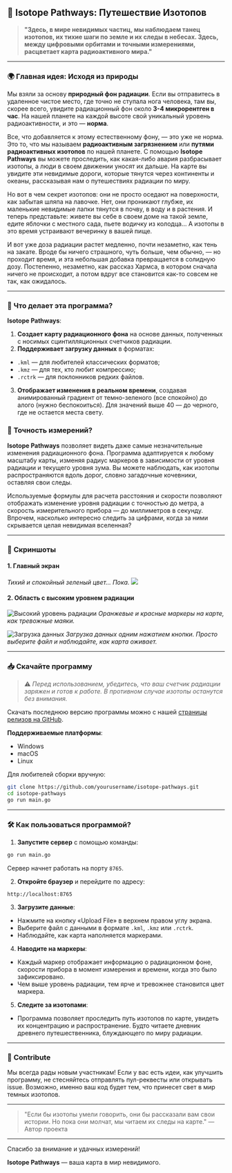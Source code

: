 ## 🌌 **Isotope Pathways: Путешествие Изотопов**

> **"Здесь, в мире невидимых частиц, мы наблюдаем танец изотопов, их тихие шаги по земле и их следы в небесах. Здесь, между цифровыми орбитами и точными измерениями, расцветает карта радиоактивного мира."**

---

### 🌍 **Главная идея: Исходя из природы**

Мы взяли за основу **природный фон радиации**. Если вы отправитесь в удаленное чистое место, где точно не ступала нога человека, там вы, скорее всего, увидите радиационный фон около **3-4 микрорентген в час**. На нашей планете на каждой высоте свой уникальный уровень радиоактивности, и это — **норма**.

Все, что добавляется к этому естественному фону, — это уже не норма. Это то, что мы называем **радиоактивным загрязнением** или **путями радиоактивных изотопов** по нашей планете. С помощью **Isotope Pathways** вы можете проследить, как какая-либо авария разбрасывает изотопы, а люди в своем движении уносят их дальше. На карте вы увидите эти невидимые дороги, которые тянутся через континенты и океаны, рассказывая нам о путешествиях радиации по миру.

Но вот в чем секрет изотопов: они не просто оседают на поверхности, как забытая шляпа на лавочке. Нет, они проникают глубже, их маленькие невидимые лапки тянутся в почву, в воду и в растения. И теперь представьте: живете вы себе в своем доме на такой земле, едите яблочки с местного сада, пьете водичку из колодца... А изотопы в это время устраивают вечеринку в вашей пище.

И вот уже доза радиации растет медленно, почти незаметно, как тень на закате. Вроде бы ничего страшного, чуть больше, чем обычно, — но проходит время, и эта небольшая добавка превращается в солидную дозу. Постепенно, незаметно, как рассказ Хармса, в котором сначала ничего не происходит, а потом вдруг все становится как-то совсем не так, как ожидалось.

---

### 🚀 **Что делает эта программа?**

**Isotope Pathways**:

1. **Создает карту радиационного фона** на основе данных, полученных с носимых сцинтилляционных счетчиков радиации.
2. **Поддерживает загрузку данных** в форматах:
- `.kml` — для любителей классических форматов;
- `.kmz` — для тех, кто любит компрессию;
- `.rctrk` — для поклонников редких файлов.
3. **Отображает изменения в реальном времени**, создавая анимированный градиент от темно-зеленого (все спокойно) до алого (нужно беспокоиться). Для значений выше 40 — до черного, где не остается места свету.

### 🎯 **Точность измерений?**

**Isotope Pathways** позволяет видеть даже самые незначительные изменения радиационного фона. Программа адаптируется к любому масштабу карты, изменяя радиус маркеров в зависимости от уровня радиации и текущего уровня зума. Вы можете наблюдать, как изотопы распространяются вдоль дорог, словно загадочные кочевники, оставляя свои следы.

Используемые формулы для расчета расстояния и скорости позволяют отображать изменение уровня радиации с точностью до метра, а скорость измерительного прибора — до миллиметров в секунду. Впрочем, насколько интересно следить за цифрами, когда за ними скрывается целая невидимая вселенная?

---

### 📸 **Скриншоты**

#### 1. Главный экран
_Тихий и спокойный зеленый цвет... Пока._
<img src="https://repository-images.githubusercontent.com/870016860/11fd6abc-fe8b-4cd8-95c2-df1c631c8762">

#### 2. Область с высоким уровнем радиации
![Высокий уровень радиации](https://example.com/screenshots/high_radiation.png)
_Оранжевые и красные маркеры на карте, как тревожные маяки._

![Загрузка данных](https://example.com/screenshots/upload.png)
_Загрузка данных одним нажатием кнопки. Просто выберите файл и наблюдайте, как карта оживает._

---

### 📥 **Скачайте программу**

> ⚠️ _Перед использованием, убедитесь, что ваш счетчик радиации заряжен и готов к работе. В противном случае изотопы останутся без внимания._

Скачать последнюю версию программы можно с нашей [страницы релизов на GitHub](https://github.com/matveynator/isotope-pathways/releases).

**Поддерживаемые платформы**:
- Windows
- macOS
- Linux

Для любителей сборки вручную:

```bash
git clone https://github.com/yourusername/isotope-pathways.git
cd isotope-pathways
go run main.go
```

---

### 🛠 **Как пользоваться программой?**

1. **Запустите сервер** с помощью команды:
```bash
go run main.go
```
Сервер начнет работать на порту `8765`.

2. **Откройте браузер** и перейдите по адресу:
```
http://localhost:8765
```

3. **Загрузите данные**:
- Нажмите на кнопку «Upload File» в верхнем правом углу экрана.
- Выберите файл с данными в формате `.kml`, `.kmz` или `.rctrk`.
- Наблюдайте, как карта наполняется маркерами.

4. **Наводите на маркеры**:
- Каждый маркер отображает информацию о радиационном фоне, скорости прибора в момент измерения и времени, когда это было зафиксировано.
- Чем выше уровень радиации, тем ярче и тревожнее становится цвет маркера.

5. **Следите за изотопами**:
- Программа позволяет проследить путь изотопов по карте, увидеть их концентрацию и распространение. Будто читаете дневник древнего путешественника, блуждающего по миру радиации.

---

### 🤝 **Contribute**

Мы всегда рады новым участникам! Если у вас есть идеи, как улучшить программу, не стесняйтесь отправлять пул-реквесты или открывать issue. Возможно, именно ваш код будет тем, что принесет свет в мир темных изотопов.

---

> "Если бы изотопы умели говорить, они бы рассказали вам свои истории. Но пока они молчат, мы читаем их следы на карте." — Автор проекта

---

Спасибо за внимание и удачных измерений!

**Isotope Pathways** — ваша карта в мир невидимого.

